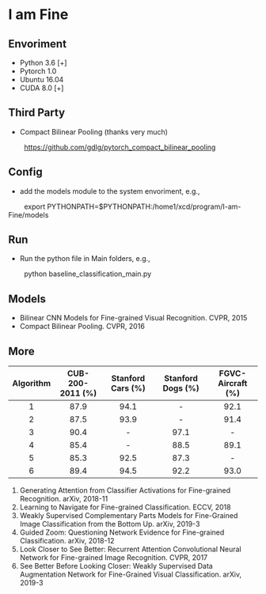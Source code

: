 # I am Fine

## Envoriment
* Python 3.6 [+]
* Pytorch 1.0
* Ubuntu 16.04
* CUDA 8.0 [+]

## Third Party
* Compact Bilinear Pooling (thanks very much)

 &ensp;&ensp;&ensp;&ensp; https://github.com/gdlg/pytorch_compact_bilinear_pooling

## Config
* add the models module to the system envoriment, e.g., 

&ensp;&ensp;&ensp;&ensp; export PYTHONPATH=$PYTHONPATH:/home1/xcd/program/I-am-Fine/models

## Run
* Run the python file in Main folders, e.g., 

&ensp;&ensp;&ensp;&ensp; python baseline_classification_main.py

## Models
* Bilinear CNN Models for Fine-grained Visual Recognition. CVPR, 2015
* Compact Bilinear Pooling. CVPR, 2016

## More
| Algorithm | CUB-200-2011 (%) | Stanford Cars (%) | Stanford Dogs (%) |  FGVC-Aircraft (%) |
| :------: | :------: | :------: |  :------: | :------: |
| 1 | 87.9 | 94.1 | - | 92.1 |
| 2 | 87.5 | 93.9 | - | 91.4 | 
| 3 | 90.4 |  -  | 97.1 | - | 
| 4 | 85.4 | - | 88.5 |  89.1 |
| 5 | 85.3 | 92.5 | 87.3 | - | 
| 6 | 89.4 | 94.5 | 92.2 | 93.0 |

1. Generating Attention from Classifier Activations for Fine-grained Recognition. arXiv, 2018-11
2. Learning to Navigate for Fine-grained Classification. ECCV, 2018
3. Weakly Supervised Complementary Parts Models for Fine-Grained Image Classification from the Bottom Up. arXiv, 2019-3
4. Guided Zoom: Questioning Network Evidence for Fine-grained Classification. arXiv, 2018-12
5. Look Closer to See Better: Recurrent Attention Convolutional Neural Network for Fine-grained Image Recognition. CVPR, 2017
6. See Better Before Looking Closer: Weakly Supervised Data Augmentation Network for Fine-Grained Visual Classification. arXiv, 2019-3
